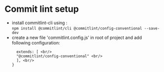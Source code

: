 # Commit lint setup

- install commitlint-cli using : <br/>
  ```npm install @commitlint/cli @commitlint/config-conventional --save-dev ```
- create a new file 'commitlint.config.js' in root of project and add following configuration:
  ```module.exports = { <br/>
    extends: [ <br/>
    "@commitlint/config-conventional" <br/>
    ], <br/>
  } 
  ```
